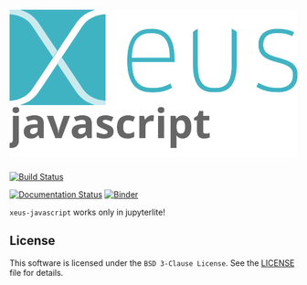 # ![xeus-javascript](docs/source/xeus-logo.svg)

[![Build Status](https://github.com/DerThorsten/xeus-javascript/actions/workflows/main.yml/badge.svg)](https://github.com/DerThorsten/xeus-javascript/actions/workflows/main.yml)

[![Documentation Status](http://readthedocs.org/projects/xeus-javascript/badge/?version=latest)](https://xeus-javascriptreadthedocs.io/en/latest/?badge=latest)
[![Binder](https://mybinder.org/badge_logo.svg)](https://mybinder.org/v2/gh/DerThorsten/xeus-javascript/main?urlpath=/lab/tree/notebooks/xeus-javascript.ipynb)

`xeus-javascript`  works only in jupyterlite!

## License

This software is licensed under the `BSD 3-Clause License`. See the [LICENSE](LICENSE)
file for details.
